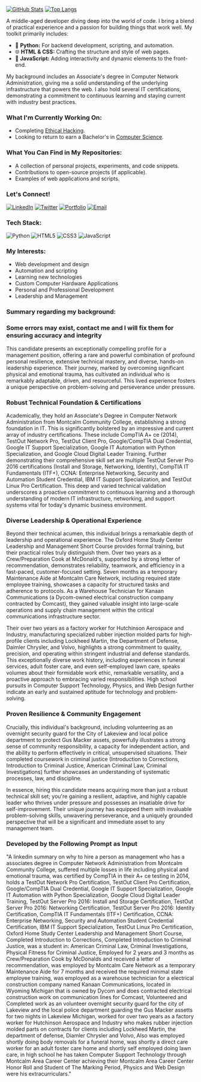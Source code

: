 [![GitHub Stats](https://github-readme-stats.vercel.app/api?username=mmangus1&show_icons=true&theme=dracula)](https://github.com/mmangus1)
[![Top Langs](https://github-readme-stats.vercel.app/api/top-langs/?username=mmangus1&layout=compact&theme=dracula)](https://github.com/mmangus1)

A middle-aged developer diving deep into the world of code. I bring a blend of practical experience and a passion for building things that work well. My toolkit primarily includes:

- 🐍 **Python:** For backend development, scripting, and automation.
- 🌐 **HTML & CSS:** Crafting the structure and style of web pages.
- 📜 **JavaScript:** Adding interactivity and dynamic elements to the front-end.

My background includes an Associate's degree in Computer Network Administration, giving me a solid understanding of the underlying infrastructure that powers the web. I also hold several IT certifications, demonstrating a commitment to continuous learning and staying current with industry best practices.

### What I'm Currently Working On:

- Completing [Ethical Hacking](https://www.netacad.com/courses/ethical-hacker?courseLang=en-US).
- Looking to return to earn a Bachelor's in [Computer Science](https://www.uopeople.edu/programs/online-bachelors/computer-science/).

### What You Can Find in My Repositories:

- A collection of personal projects, experiments, and code snippets.
- Contributions to open-source projects (if applicable).
- Examples of web applications and scripts.

### Let's Connect!

[![LinkedIn](https://img.shields.io/badge/-LinkedIn-%230077B5?style=for-the-badge&logo=linkedin&logoColor=white)](https://www.linkedin.com/in/matthewpmangus/)
[![Twitter](https://img.shields.io/badge/-Twitter-%231DA1F2?style=for-the-badge&logo=twitter&logoColor=white)](https://x.com/MtthwMngs)
[![Portfolio](https://img.shields.io/badge/-Portfolio-%23000000?style=for-the-badge&logo=globe&logoColor=white)](https://mmangus1.github.io/)
[![Email](https://img.shields.io/badge/-Email-%23EA4335?style=for-the-badge&logo=gmail&logoColor=white)](mailto:mtthwmngs@gmail.com)

### Tech Stack:

![Python](https://img.shields.io/badge/Python-3776AB?style=for-the-badge&logo=python&logoColor=white)
![HTML5](https://img.shields.io/badge/HTML5-E34F26?style=for-the-badge&logo=html5&logoColor=white)
![CSS3](https://img.shields.io/badge/CSS3-1572B6?style=for-the-badge&logo=css3&logoColor=white)
![JavaScript](https://img.shields.io/badge/JavaScript-F7DF1E?style=for-the-badge&logo=javascript&logoColor=black)
### My Interests:

- Web development and design
- Automation and scripting
- Learning new technologies
- Custom Computer Hardware Applications
- Personal and Professional Development
- Leadership and Management

### Summary regarding my background:
### Some errors may exist, contact me and I will fix them for ensuring accuracy and integrity

This candidate presents an exceptionally compelling profile for a management position, offering a rare and powerful combination of profound personal resilience, extensive technical mastery, and diverse, hands-on leadership experience. Their journey, marked by overcoming significant physical and emotional trauma, has cultivated an individual who is remarkably adaptable, driven, and resourceful. This lived experience fosters a unique perspective on problem-solving and perseverance under pressure.

### Robust Technical Foundation & Certifications
Academically, they hold an Associate's Degree in Computer Network Administration from Montcalm Community College, establishing a strong foundation in IT. This is significantly bolstered by an impressive and current array of industry certifications. These include CompTIA A+ ce (2014), TestOut Network Pro, TestOut Client Pro, Google/CompTIA Dual Credential, Google IT Support Specialization, Google IT Automation with Python Specialization, and Google Cloud Digital Leader Training. Further demonstrating their comprehensive skill set are multiple TestOut Server Pro 2016 certifications (Install and Storage, Networking, Identity), CompTIA IT Fundamentals (ITF+), CCNA: Enterprise Networking, Security and Automation Student Credential, IBM IT Support Specialization, and TestOut Linux Pro Certification. This deep and varied technical validation underscores a proactive commitment to continuous learning and a thorough understanding of modern IT infrastructure, networking, and support systems vital for today's dynamic business environment.

### Diverse Leadership & Operational Experience
Beyond their technical acumen, this individual brings a remarkable depth of leadership and operational experience. The Oxford Home Study Center Leadership and Management Short Course provides formal training, but their practical roles truly distinguish them. Over two years as a Crew/Preparation Cook at McDonald's, supported by a strong letter of recommendation, demonstrates reliability, teamwork, and efficiency in a fast-paced, customer-focused setting. Seven months as a temporary Maintenance Aide at Montcalm Care Network, including required state employee training, showcases a capacity for structured tasks and adherence to protocols. As a Warehouse Technician for Kanaan Communications (a Dycom-owned electrical construction company contracted by Comcast), they gained valuable insight into large-scale operations and supply chain management within the critical communications infrastructure sector.

Their over two years as a factory worker for Hutchinson Aerospace and Industry, manufacturing specialized rubber injection molded parts for high-profile clients including Lockheed Martin, the Department of Defense, Daimler Chrysler, and Volvo, highlights a strong commitment to quality, precision, and operating within stringent industrial and defense standards. This exceptionally diverse work history, including experiences in funeral services, adult foster care, and even self-employed lawn care, speaks volumes about their formidable work ethic, remarkable versatility, and a proactive approach to embracing varied responsibilities. High school pursuits in Computer Support Technology, Physics, and Web Design further indicate an early and sustained aptitude for technology and problem-solving.

### Proven Resilience & Community Engagement
Crucially, this individual's background, including volunteering as an overnight security guard for the City of Lakeview and local police department to protect Gus Macker assets, powerfully illustrates a strong sense of community responsibility, a capacity for independent action, and the ability to perform effectively in critical, unsupervised situations. Their completed coursework in criminal justice (Introduction to Corrections, Introduction to Criminal Justice, American Criminal Law, Criminal Investigations) further showcases an understanding of systematic processes, law, and discipline.

In essence, hiring this candidate means acquiring more than just a robust technical skill set; you're gaining a resilient, adaptive, and highly capable leader who thrives under pressure and possesses an insatiable drive for self-improvement. Their unique journey has equipped them with invaluable problem-solving skills, unwavering perseverance, and a uniquely grounded perspective that will be a significant and immediate asset to any management team.

### Developed by the Following Prompt as Input

"A linkedin summary on why to hire a person as management who has a associates degree in Computer Network Administration from Montcalm Community College, suffered multiple losses in life including physical and emotional trauma, was certified by CompTIA in their A+ ce testing in 2014, holds a TestOut Network Pro Certification, TestOut Client Pro Certification, Google/CompTIA Dual Credential, Google IT Support Specialization, Google IT Automation with Python Specialization, Google Cloud Digital Leader Training, TestOut Server Pro 2016: Install and Storage Certification, TestOut Server Pro 2016: Networking Certification, TestOut Server Pro 2016: Identity Certification, CompTIA IT Fundamentals (ITF+) Certification, CCNA: Enterprise Networking, Security and Automation Student Credential Certification, IBM IT Support Specialization, TestOut Linux Pro Certification, Oxford Home Study Center Leadership and Management Short Course, Completed Introduction to Corrections, Completed Introduction to Criminal Justice, was a student in: American Criminal Law, Criminal Investigations, Physical Fitness for Criminal Justice, Employed for 2 years and 3 months as Crew/Preparation Cook by McDonalds and received a letter of recommendation, was employed by Montcalm Care Network as a temporary Maintenance Aide for 7 months and received the required minimal state employee training, was employed as a warehouse technician for a electrical construction company named Kanaan Communications, located in Wyoming Michigan that is owned by Dycom and does contracted electrical construction work on communication lines for Comcast, Volunteered and Completed work as an volunteer overnight security guard for the city of Lakeview and the local police department guarding the Gus Macker assetts for two nights in Lakeview Michigan, worked for over two years as a factory worker for Hutchinson Aerospace and Industry who makes rubber injection molded parts on contracts for clients including Lockheed Martin, the department of defense, Diamler Chrysler and Volvo, Also was employed shortly doing body removals for a funeral home, was shortly a direct care worker for an adult foster care home and shortly self employed doing lawn care, in high school he has taken Computer Support Technology through Montcalm Area Career Center achieving their Montcalm Area Career Center Honor Roll and Student of The Marking Period, Physics and Web Design were his extracurriculars."
